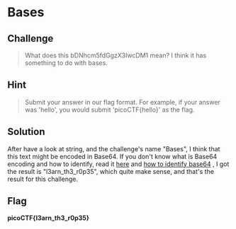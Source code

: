 # Bases

## Challenge
> What does this bDNhcm5fdGgzX3IwcDM1 mean? I think it has something to do with bases.

## Hint
> Submit your answer in our flag format. For example, if your answer was 'hello', you would submit 'picoCTF{hello}' as the flag.

## Solution
After have a look at string, and the challenge's name "Bases", I think that this text might be encoded in Base64. If you don't know what is Base64
encoding and how to identify, read it [here](https://en.wikipedia.org/wiki/Base64) and [how to identify base64](https://www.hannesholst.com/blog/technology/how-to-identify-a-base64-encoded-string/)
, I got the result is "l3arn_th3_r0p35", which quite make sense, and that's the result for this challenge.

## Flag
**picoCTF{l3arn_th3_r0p35}**
